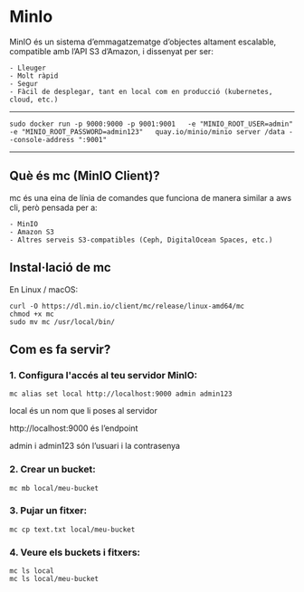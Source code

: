 #  MinIo

MinIO és un sistema d’emmagatzematge d’objectes altament escalable, compatible amb l’API S3 d’Amazon, i dissenyat per ser:

    - Lleuger
    - Molt ràpid
    - Segur
    - Fàcil de desplegar, tant en local com en producció (kubernetes, cloud, etc.)

---
```
sudo docker run -p 9000:9000 -p 9001:9001   -e "MINIO_ROOT_USER=admin"   -e "MINIO_ROOT_PASSWORD=admin123"   quay.io/minio/minio server /data --console-address ":9001"
```
 
 ---
## Què és mc (MinIO Client)?

mc és una eina de línia de comandes que funciona de manera similar a aws cli, però pensada per a:

    - MinIO
    - Amazon S3
    - Altres serveis S3-compatibles (Ceph, DigitalOcean Spaces, etc.)

## Instal·lació de mc

En Linux / macOS:
```
curl -O https://dl.min.io/client/mc/release/linux-amd64/mc
chmod +x mc
sudo mv mc /usr/local/bin/
```

## Com es fa servir?

### 1. Configura l'accés al teu servidor MinIO:

``` mc alias set local http://localhost:9000 admin admin123 ```

local és un nom que li poses al servidor

http://localhost:9000 és l’endpoint

admin i admin123 són l’usuari i la contrasenya

### 2. Crear un bucket:

``` mc mb local/meu-bucket ```

### 3. Pujar un fitxer:

``` mc cp text.txt local/meu-bucket ```

### 4. Veure els buckets i fitxers:

```
mc ls local
mc ls local/meu-bucket
```

